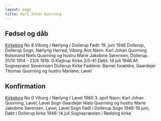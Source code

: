 ```yaml
---
layout: page
title: Karl Johan Quorning
---
```



## Fødsel og dåb
[Kirkebog](https://www.danishfamilysearch.dk/ao/opslag1805434) No 8
Viborg / Nørlyng / Dollerup
Født: 19. juni 1946
Dollerup, Dollerup Sogn, Nørlyng Herred, Viborg Amt
Navn: Karl Johan Quorning
Bolsmand Niels Quorning og hustru Marie Jakobine Sørensen, Dollerup. 31/10 1914 - 23/6 1916. G Klejtrup Kirke 2/5-41
Døbt: 14 juli 1946
Af: Sognepræst Severinsen Dollerup Kirke
Faddere: Barnet forældre, Gaardejer Thomas Quorning og hustru Mariane, Løvel

## Konfirmation
[Kirkebog](https://www.danishfamilysearch.dk/ao/opslag1181447) No 0
Viborg / Nørlyng / Løvel
1960 3. april
Navn: Karl Johan Quorning, Løvel, Løvel Sogn
Gaardejer Niels Quorning og hustru Marie Jakobine Sørensen, Løvel, Løvel Sogn
Født i Dollerup Sogn 1946-19.juni, Døbt i Dollerup kirke 1946-14.juli
Sognepræsten i Rødding kirke
